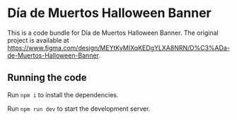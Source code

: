 
  # Día de Muertos Halloween Banner

  This is a code bundle for Día de Muertos Halloween Banner. The original project is available at https://www.figma.com/design/MEYtKyMIXqKEDgYLXA8NRN/D%C3%ADa-de-Muertos-Halloween-Banner.

  ## Running the code

  Run `npm i` to install the dependencies.

  Run `npm run dev` to start the development server.
  